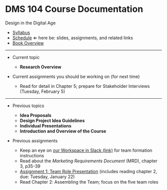 # DMS 104 Course Documentation
Design in the Digital Age

- [Syllabus](syllabus.md)
- [Schedule](schedule.md)  &lArr; here be: slides, assignments, and related links
- [Book Overview](book-overview.md)

<hr>

- Current topic

  - **Research Overview**
- Current assignments you should be working on (for next time)
  - Read for detail in Chapter 5; prepare for Stakeholder Interviews (Tuesday, February 5)

<hr>

- Previous topics

  - **Idea Proposals**
  - **Design Project Idea Guidelines**
  - **Individual Presentations**
  - **Introduction and Overview of the Course**
- Previous assignments

  - Keep an eye on [our Workspace in Slack (link)](https://dms104.slack.com) for team formation instructions
  - Read about the *Marketing Requirements Document* (MRD), chapter 3, p35-39
  - [Assignment 1: Team Role Presentation](assignment01-team-role-presentation/instructions.md) (includes reading chapter 2, due: Tuesday, January 22)
  - Read Chapter 2: Assembling the Team; focus on the five team roles
